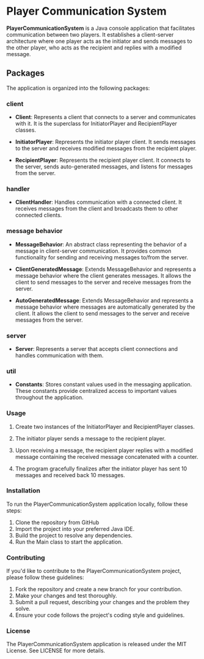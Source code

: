 # Player Communication System

**PlayerCommunicationSystem** is a Java console application that facilitates communication between two players. It establishes a client-server architecture where one player acts as the initiator and sends messages to the other player, who acts as the recipient and replies with a modified message.

## Packages

The application is organized into the following packages:

### client

- **Client**: Represents a client that connects to a server and communicates with it. It is the superclass for InitiatorPlayer and RecipientPlayer classes.

+ **InitiatorPlayer**: Represents the initiator player client. It sends messages to the server and receives modified messages from the recipient player.

* **RecipientPlayer**: Represents the recipient player client. It connects to the server, sends auto-generated messages, and listens for messages from the server.

### handler

- **ClientHandler**: Handles communication with a connected client. It receives messages from the client and broadcasts them to other connected clients.

### message behavior

- **MessageBehavior**: An abstract class representing the behavior of a message in client-server communication. It provides common functionality for sending and receiving messages to/from the server.

- **ClientGeneratedMessage**: Extends MessageBehavior and represents a message behavior where the client generates messages. It allows the client to send messages to the server and receive messages from the server.

- **AutoGeneratedMessage**: Extends MessageBehavior and represents a message behavior where messages are automatically generated by the client. It allows the client to send messages to the server and receive messages from the server.

### server

- **Server**: Represents a server that accepts client connections and handles communication with them.

### util

- **Constants**: Stores constant values used in the messaging application. These constants provide centralized access to important values throughout the application.

### Usage

1. Create two instances of the InitiatorPlayer and RecipientPlayer classes.

2. The initiator player sends a message to the recipient player.

3. Upon receiving a message, the recipient player replies with a modified message containing the received message concatenated with a counter.

4. The program gracefully finalizes after the initiator player has sent 10 messages and received back 10 messages.

### Installation

To run the PlayerCommunicationSystem application locally, follow these steps:

1. Clone the repository from GitHub
2. Import the project into your preferred Java IDE.
3. Build the project to resolve any dependencies.
4. Run the Main class to start the application.
  
### Contributing

If you'd like to contribute to the PlayerCommunicationSystem project, please follow these guidelines:

1. Fork the repository and create a new branch for your contribution.
2. Make your changes and test thoroughly.
3. Submit a pull request, describing your changes and the problem they solve.
4. Ensure your code follows the project's coding style and guidelines.

### License

The PlayerCommunicationSystem application is released under the MIT License. See LICENSE for more details.
